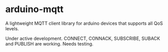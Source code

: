 # arduino-mqtt
A lightweight MQTT client library for arduino devices that supports all QoS levels. 

Under active development.  CONNECT, CONNACK, SUBSCRIBE, SUBACK and PUBLISH are working.  Needs testing.
